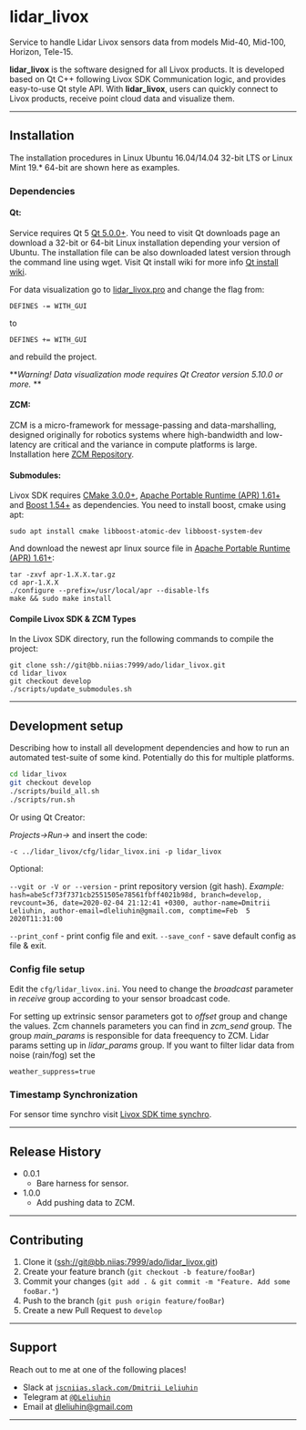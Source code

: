 # lidar_livox
Service to handle Lidar Livox sensors data from models Mid-40, Mid-100, Horizon, Tele-15.

**lidar_livox** is the software designed for all Livox products. It is developed based on Qt C++ following Livox SDK Communication logic, and provides easy-to-use Qt style API. With **lidar_livox**, users can quickly connect to Livox products, receive point cloud data and visualize them.

---

## Installation

The installation procedures in Linux Ubuntu 16.04/14.04 32-bit LTS or Linux Mint 19.* 64-bit are shown here as examples.

### Dependencies

#### Qt:

Service requires Qt 5 [Qt 5.0.0+](https://www.qt.io/download-open-source#section-2). You need to visit Qt downloads page an download a 32-bit or 64-bit Linux installation depending your version of Ubuntu. The installation file can be also downloaded latest version through the command line using wget. Visit Qt install wiki for more info [Qt install wiki](https://wiki.qt.io/Install_Qt_5_on_Ubuntu).

For data visualization go to [lidar_livox.pro](http://bb.niias/projects/ADO/repos/lidar_livox/browse/lidar_livox.pro?at=refs%2Fheads%2Fdevelop) and change the flag from:
```
DEFINES -= WITH_GUI
```
to
```
DEFINES += WITH_GUI
```
and rebuild the project.

***Warning! Data visualization mode requires Qt Creator version 5.10.0 or more.* **

#### ZCM:

ZCM is a micro-framework for message-passing and data-marshalling, designed originally for robotics systems where high-bandwidth and low-latency are critical and the variance in compute platforms is large. Installation here [ZCM Repository](https://github.com/ZeroCM/zcm).

#### Submodules:

Livox SDK requires [CMake 3.0.0+](https://cmake.org/), [Apache Portable Runtime (APR) 1.61+](http://apr.apache.org/) and [Boost 1.54+](https://www.boost.org/) as dependencies. You need to install boost, cmake using apt:
```
sudo apt install cmake libboost-atomic-dev libboost-system-dev
```
And download the newest apr linux source file in [Apache Portable Runtime (APR) 1.61+](http://apr.apache.org/):
```
tar -zxvf apr-1.X.X.tar.gz
cd apr-1.X.X
./configure --prefix=/usr/local/apr --disable-lfs
make && sudo make install
```
#### Compile Livox SDK & ZCM Types
In the Livox SDK directory, run the following commands to compile the project:
```
git clone ssh://git@bb.niias:7999/ado/lidar_livox.git
cd lidar_livox
git checkout develop
./scripts/update_submodules.sh
```

---

## Development setup

Describing how to install all development dependencies and how to run an automated test-suite of some kind. Potentially do this for multiple platforms.

```sh
cd lidar_livox
git checkout develop
./scripts/build_all.sh
./scripts/run.sh
```
Or using Qt Creator:

*Projects->Run->* and insert the code:
```
-c ../lidar_livox/cfg/lidar_livox.ini -p lidar_livox
```

Optional:

```--vgit or -V or --version``` - print repository version (git hash).
*Example:* ```hash=abe5cf73f7371cb2551505e78561fbff4021b98d, branch=develop, revcount=36, date=2020-02-04 21:12:41 +0300, author-name=Dmitrii Leliuhin, author-email=dleliuhin@gmail.com, comptime=Feb  5 2020T11:31:00```

```--print_conf``` - print config file and exit.
```--save_conf``` - save default config as file & exit.

### Config file setup

Edit the ```cfg/lidar_livox.ini```. You need to change the *broadcast* parameter in *receive* group according to your sensor broadcast code.

For setting up extrinsic sensor parameters got to *offset* group and change the values. 
Zcm channels parameters you can find in *zcm_send* group.
The group *main_params* is responsible for data freequency to ZCM.
Lidar params setting up in *lidar_params* group. If you want to filter lidar data from noise (rain/fog) set the
```
weather_suppress=true
```

### Timestamp Synchronization
For sensor time synchro visit [Livox SDK time synchro](https://github.com/Livox-SDK/Livox-SDK/wiki/Timestamp-Synchronization).

---

## Release History

* 0.0.1
    * Bare harness for sensor.
* 1.0.0
    * Add pushing data to ZCM.

---
    
## Contributing

1. Clone it (<ssh://git@bb.niias:7999/ado/lidar_livox.git>)
2. Create your feature branch (`git checkout -b feature/fooBar`)
3. Commit your changes (`git add . & git commit -m "Feature. Add some fooBar."`)
4. Push to the branch (`git push origin feature/fooBar`)
5. Create a new Pull Request to `develop`

---

## Support

Reach out to me at one of the following places!

- Slack at <a href="http://jscniias.slack.com" target="_blank">`jscniias.slack.com/Dmitrii Leliuhin`</a>
- Telegram at <a href="http://https://telegram.org" target="_blank">`@DLeliuhin`</a>
- Email at dleliuhin@gmail.com
---

